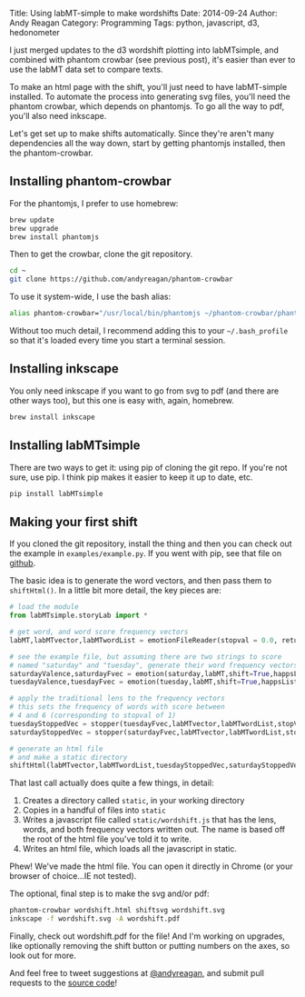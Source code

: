 Title: Using labMT-simple to make wordshifts
Date: 2014-09-24
Author: Andy Reagan
Category: Programming
Tags: python, javascript, d3, hedonometer

I just merged updates to the d3 wordshift plotting into labMTsimple, and combined with phantom crowbar (see previous post), it's easier than ever to use the labMT data set to compare texts.

To make an html page with the shift, you'll just need to have labMT-simple installed.
To automate the process into generating svg files, you'll need the phantom crowbar, which depends on phantomjs.
To go all the way to pdf, you'll also need inkscape.

Let's get set up to make shifts automatically.
Since they're aren't many dependencies all the way down, start by getting phantomjs installed, then the phantom-crowbar.

Installing phantom-crowbar
--------------------------

For the phantomjs, I prefer to use homebrew:

```bash
brew update
brew upgrade
brew install phantomjs
```

Then to get the crowbar, clone the git repository.

```bash
cd ~
git clone https://github.com/andyreagan/phantom-crowbar
```

To use it system-wide, I use the bash alias:

```bash
alias phantom-crowbar="/usr/local/bin/phantomjs ~/phantom-crowbar/phantom-crowbar.js"
```

Without too much detail, I recommend adding this to your `~/.bash_profile` so that it's loaded every time you start a terminal session.

Installing inkscape
----------------------

You only need inkscape if you want to go from svg to pdf (and there are other ways too), but this one is easy with, again, homebrew.

```bash
brew install inkscape
```

Installing labMTsimple
----------------------

There are two ways to get it: using pip of cloning the git repo.
If you're not sure, use pip.
I think pip makes it easier to keep it up to date, etc.

```bash
pip install labMTsimple
```

Making your first shift
-----------------------

If you cloned the git repository, install the thing and then you can check out the example in `examples/example.py`.
If you went with pip, see that file on [github](https://github.com/andyreagan/labMT-simple/blob/master/examples/example.py).

The basic idea is to generate the word vectors, and then pass them to `shiftHtml()`.
In a little bit more detail, the key pieces are:

```python
# load the module
from labMTsimple.storyLab import *

# get word, and word score frequency vectors
labMT,labMTvector,labMTwordList = emotionFileReader(stopval = 0.0, returnVector=True)

# see the example file, but assuming there are two strings to score
# named "saturday" and "tuesday", generate their word frequency vectors
saturdayValence,saturdayFvec = emotion(saturday,labMT,shift=True,happsList=labMTvector)
tuesdayValence,tuesdayFvec = emotion(tuesday,labMT,shift=True,happsList=labMTvector)

# apply the traditional lens to the frequency vectors
# this sets the frequency of words with score between
# 4 and 6 (corresponding to stopval of 1)
tuesdayStoppedVec = stopper(tuesdayFvec,labMTvector,labMTwordList,stopVal=1.0)
saturdayStoppedVec = stopper(saturdayFvec,labMTvector,labMTwordList,stopVal=1.0)

# generate an html file
# and make a static directory
shiftHtml(labMTvector,labMTwordList,tuesdayStoppedVec,saturdayStoppedVec,"wordshift.html")
```

That last call actually does quite a few things, in detail:

1. Creates a directory called `static`, in your working directory
2. Copies in a handful of files into `static`
3. Writes a javascript file called `static/wordshift.js` that has the lens, words, and both frequency vectors written out. The name is based off the root of the html file you've told it to write.
4. Writes an html file, which loads all the javascript in static.

Phew! We've made the html file. You can open it directly in Chrome (or your browser of choice...IE not tested).

The optional, final step is to make the svg and/or pdf:

```bash
phantom-crowbar wordshift.html shiftsvg wordshift.svg
inkscape -f wordshift.svg -A wordshift.pdf
```

Finally, check out wordshift.pdf for the file!
And I'm working on upgrades, like optionally removing the shift button or putting numbers on the axes, so look out for more.

And feel free to tweet suggestions at [@andyreagan](https://twitter.com/andyreagan), and submit pull requests to the [source code](https://github.com/andyreagan/labMT-simple)!


